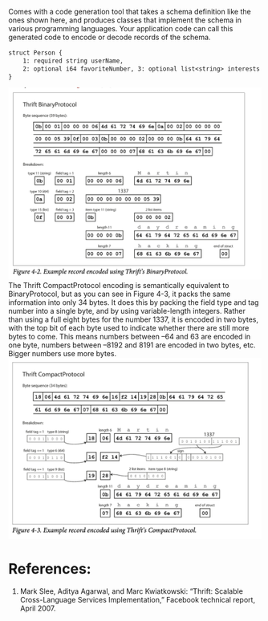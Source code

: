 Comes with a code generation tool that takes a schema definition like the ones shown here, and produces classes that implement the schema in various programming languages. Your application code can call this generated code to encode or decode records of the schema.

```Thrift
struct Person {  
	1: required string userName,  
	2: optional i64 favoriteNumber, 3: optional list<string> interests
}
```

![](../../../../_Attachments/Pasted%20image%2020240125125732.png)
The Thrift CompactProtocol encoding is semantically equivalent to BinaryProtocol, but as you can see in Figure 4-3, it packs the same information into only 34 bytes. It does this by packing the field type and tag number into a single byte, and by using variable-length integers. Rather than using a full eight bytes for the number 1337, it is encoded in two bytes, with the top bit of each byte used to indicate whether there are still more bytes to come. This means numbers between –64 and 63 are encoded in one byte, numbers between –8192 and 8191 are encoded in two bytes, etc. Bigger numbers use more bytes.
![](../../../../_Attachments/Pasted%20image%2020240125125817.png)

# References:

1. Mark Slee, Aditya Agarwal, and Marc Kwiatkowski: “Thrift: Scalable Cross-Language Services Implementation,” Facebook technical report, April 2007.